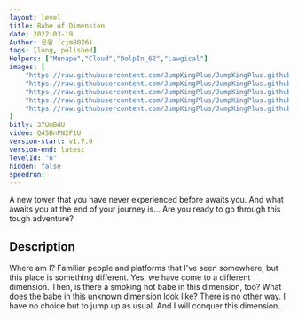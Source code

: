 ```yaml
---
layout: level
title: Babe of Dimension
date: 2022-03-19
Author: 응웡 (cjm8026)
tags: [long, polished]
Helpers: ["Munape","Cloud","DolpIn_62","Lawgical"]
images: [
    "https://raw.githubusercontent.com/JumpKingPlus/JumpKingPlus.github.io/www/images/workshop/levels/ws6-banner.png",
    "https://raw.githubusercontent.com/JumpKingPlus/JumpKingPlus.github.io/www/images/workshop/levels/ws6-2.png",
    "https://raw.githubusercontent.com/JumpKingPlus/JumpKingPlus.github.io/www/images/workshop/levels/ws6-3.png",
    "https://raw.githubusercontent.com/JumpKingPlus/JumpKingPlus.github.io/www/images/workshop/levels/ws6-4.png",
    "https://raw.githubusercontent.com/JumpKingPlus/JumpKingPlus.github.io/www/images/workshop/levels/ws6-5.png",
]
bitly: 37UmBdU
video: Q45BnPN2F1U
version-start: v1.7.0
version-end: latest
levelId: "6"
hidden: false
speedrun:
---
```


A new tower that you have never experienced before awaits you. And what awaits you at the end of your journey is... Are you ready to go through this tough adventure?


<!-- more -->

<div id="description">
    <h2>Description</h2>
    <p>Where am I? Familiar people and platforms that I've seen somewhere, but this place is something different. Yes, we have come to a different dimension. Then, is there a smoking hot babe in this dimension, too? What does the babe in this unknown dimension look like? There is no other way. I have no choice but to jump up as usual. And I will conquer this dimension.</p>
</div>